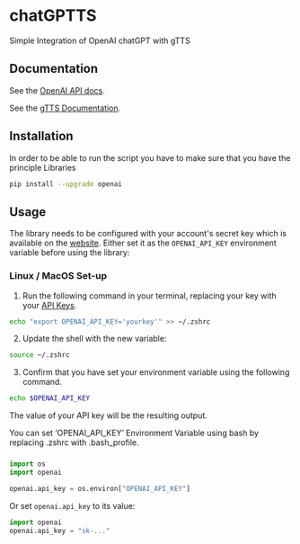 # chatGPTTS

Simple Integration of OpenAI chatGPT with gTTS

## Documentation

See the [OpenAI API docs](https://beta.openai.com/docs/api-reference?lang=python).

See the [gTTS Documentation](https://gtts.readthedocs.io/en/latest/).

## Installation

In order to be able to run the script you have to make sure that you have the principle Libraries

```sh
pip install --upgrade openai
```

## Usage
The library needs to be configured with your account's secret key which is available on the [website](https://beta.openai.com/account/api-keys). Either set it as the `OPENAI_API_KEY` environment variable before using the library:

### Linux / MacOS Set-up

1. Run the following command in your terminal, replacing your key with your [API Keys](https://beta.openai.com/account/api-keys).
```bash
echo "export OPENAI_API_KEY='yourkey'" >> ~/.zshrc
```
2. Update the shell with the new variable:
```bash
source ~/.zshrc
```
3. Confirm that you have set your environment variable using the following command. 
```bash
echo $OPENAI_API_KEY
```
The value of your API key will be the resulting output.

You can set ‘OPENAI_API_KEY’ Environment Variable using bash
by replacing .zshrc with .bash_profile.

###

```python
import os
import openai

openai.api_key = os.environ["OPENAI_API_KEY"]
```

Or set `openai.api_key` to its value:

```python
import openai
openai.api_key = "sk-..."
```